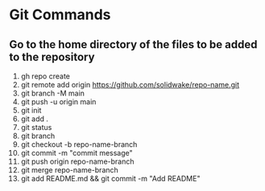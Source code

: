 # Git Commands

## Go to the home directory of the files to be added to the repository

1. gh repo create
2. git remote add origin https://github.com/solidwake/repo-name.git
3. git branch -M main
4. git push -u origin main
5. git init
5. git add .
6. git status
7. git branch
8. git checkout -b repo-name-branch
9. git commit -m "commit message"
10. git push origin repo-name-branch
11. git merge repo-name-branch
12. git add README.md && git commit -m "Add README"
